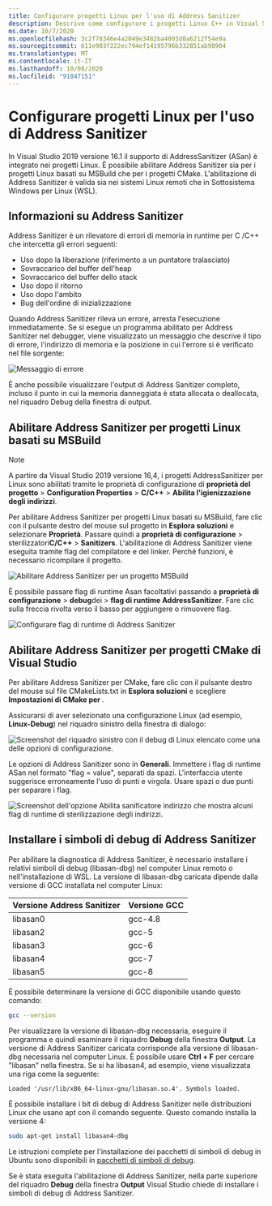```yaml
---
title: Configurare progetti Linux per l'uso di Address Sanitizer
description: Descrive come configurare i progetti Linux C++ in Visual Studio per l'uso di Address Sanitizer.
ms.date: 10/7/2020
ms.openlocfilehash: 3c2f78346e4a2049e3482ba4093d8a6212f54e9a
ms.sourcegitcommit: 611e903f222ec794ef14195796b332851ab98904
ms.translationtype: MT
ms.contentlocale: it-IT
ms.lasthandoff: 10/08/2020
ms.locfileid: "91847151"
---
```

# <a name="configure-linux-projects-to-use-address-sanitizer"></a>Configurare progetti Linux per l'uso di Address Sanitizer

In Visual Studio 2019 versione 16.1 il supporto di AddressSanitizer (ASan) è integrato nei progetti Linux. È possibile abilitare Address Sanitizer sia per i progetti Linux basati su MSBuild che per i progetti CMake. L'abilitazione di Address Sanitizer è valida sia nei sistemi Linux remoti che in Sottosistema Windows per Linux (WSL).

## <a name="about-asan"></a>Informazioni su Address Sanitizer

Address Sanitizer è un rilevatore di errori di memoria in runtime per C /C++ che intercetta gli errori seguenti:

- Uso dopo la liberazione (riferimento a un puntatore tralasciato)
- Sovraccarico del buffer dell'heap
- Sovraccarico del buffer dello stack
- Uso dopo il ritorno
- Uso dopo l'ambito
- Bug dell'ordine di inizializzazione

Quando Address Sanitizer rileva un errore, arresta l'esecuzione immediatamente. Se si esegue un programma abilitato per Address Sanitizer nel debugger, viene visualizzato un messaggio che descrive il tipo di errore, l'indirizzo di memoria e la posizione in cui l'errore si è verificato nel file sorgente:

   ![Messaggio di errore](media/asan-error.png)

È anche possibile visualizzare l'output di Address Sanitizer completo, incluso il punto in cui la memoria danneggiata è stata allocata o deallocata, nel riquadro Debug della finestra di output.

## <a name="enable-asan-for-msbuild-based-linux-projects"></a>Abilitare Address Sanitizer per progetti Linux basati su MSBuild

> [!NOTE]
> A partire da Visual Studio 2019 versione 16,4, i progetti AddressSanitizer per Linux sono abilitati tramite le proprietà di configurazione di **proprietà del progetto**  >  **Configuration Properties**  >  **C/C++**  >  **Abilita l'igienizzazione degli indirizzi**.

Per abilitare Address Sanitizer per progetti Linux basati su MSBuild, fare clic con il pulsante destro del mouse sul progetto in **Esplora soluzioni** e selezionare **Proprietà**. Passare quindi a **proprietà di configurazione**  >  sterilizzatori**C/C++**  >  **Sanitizers**. L'abilitazione di Address Sanitizer viene eseguita tramite flag del compilatore e del linker. Perché funzioni, è necessario ricompilare il progetto.

![Abilitare Address Sanitizer per un progetto MSBuild](media/msbuild-asan-prop-page.png)

È possibile passare flag di runtime Asan facoltativi passando a **proprietà di configurazione**  >  **debug**dei  >  **flag di runtime AddressSanitizer**. Fare clic sulla freccia rivolta verso il basso per aggiungere o rimuovere flag.

![Configurare flag di runtime di Address Sanitizer](media/msbuild-asan-runtime-flags.png)

## <a name="enable-asan-for-visual-studio-cmake-projects"></a>Abilitare Address Sanitizer per progetti CMake di Visual Studio

Per abilitare Address Sanitizer per CMake, fare clic con il pulsante destro del mouse sul file CMakeLists.txt in **Esplora soluzioni** e scegliere **Impostazioni di CMake per <progetto>**.

Assicurarsi di aver selezionato una configurazione Linux (ad esempio, **Linux-Debug**) nel riquadro sinistro della finestra di dialogo:

![Screenshot del riquadro sinistro con il debug di Linux elencato come una delle opzioni di configurazione.](media/linux-debug-configuration.png)

Le opzioni di Address Sanitizer sono in **Generali**. Immettere i flag di runtime ASan nel formato "flag = value", separati da spazi. L'interfaccia utente suggerisce erroneamente l'uso di punti e virgola. Usare spazi o due punti per separare i flag.

![Screenshot dell'opzione Abilita sanificatore indirizzo che mostra alcuni flag di runtime di sterilizzazione degli indirizzi.](media/cmake-settings-asan-options.png)

## <a name="install-the-asan-debug-symbols"></a>Installare i simboli di debug di Address Sanitizer

Per abilitare la diagnostica di Address Sanitizer, è necessario installare i relativi simboli di debug (libasan-dbg) nel computer Linux remoto o nell'installazione di WSL. La versione di libasan-dbg caricata dipende dalla versione di GCC installata nel computer Linux:

|**Versione Address Sanitizer**|**Versione GCC**|
| --- | --- |
|libasan0|gcc-4.8|
|libasan2|gcc-5|
|libasan3|gcc-6|
|libasan4|gcc-7|
|libasan5|gcc-8|

È possibile determinare la versione di GCC disponibile usando questo comando:

```bash
gcc --version
```

Per visualizzare la versione di libasan-dbg necessaria, eseguire il programma e quindi esaminare il riquadro **Debug** della finestra **Output**. La versione di Address Sanitizer caricata corrisponde alla versione di libasan-dbg necessaria nel computer Linux. È possibile usare **Ctrl + F** per cercare "libasan" nella finestra. Se si ha libasan4, ad esempio, viene visualizzata una riga come la seguente:

```Output
Loaded '/usr/lib/x86_64-linux-gnu/libasan.so.4'. Symbols loaded.
```

È possibile installare i bit di debug di Address Sanitizer nelle distribuzioni Linux che usano apt con il comando seguente. Questo comando installa la versione 4:

```bash
sudo apt-get install libasan4-dbg
```

Le istruzioni complete per l'installazione dei pacchetti di simboli di debug in Ubuntu sono disponibili in [pacchetti di simboli di debug](https://wiki.ubuntu.com/Debug%20Symbol%20Packages).

Se è stata eseguita l'abilitazione di Address Sanitizer, nella parte superiore del riquadro **Debug** della finestra **Output** Visual Studio chiede di installare i simboli di debug di Address Sanitizer.
